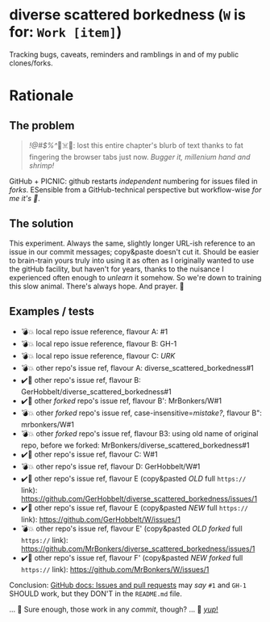 # diverse scattered borkedness (`W` is for: `Work [item]`)

Tracking bugs, caveats, reminders and ramblings in and of my public clones/forks.


# Rationale

## The problem

> _!@#$%^_🐖☠️🦨: lost this entire chapter's blurb of text thanks to fat fingering the browser tabs just now. *Bugger it, millenium hand and shrimp!*

GitHub + PICNIC: github restarts *independent* numbering for issues filed in *forks*. ESensible from a GitHub-technical perspective but workflow-wise *for me it's 🤮*. 


## The solution

This experiment. Always the same, slightly longer URL-ish reference to an issue in our commit messages; copy&paste doesn't cut it. Should be easier to brain-train yours truly into using it as often as I originally wanted to use the gitHub facility, but haven't for years, thanks to the nuisance I experienced often enough to *unlearn* it somehow. So we're down to training this slow animal. There's always hope. And prayer. 🙏



## Examples / tests

- 💣💥 local repo issue reference, flavour A:  #1
- 💣💥 local repo issue reference, flavour B:  GH-1
- 💣💥 local repo issue reference, flavour C:  *URK*
- 💣💥 other repo's issue ref, flavour A:  diverse_scattered_borkedness#1
- ✔️🚀 other repo's issue ref, flavour B:  GerHobbelt/diverse_scattered_borkedness#1
- ✔️🚀 other *forked* repo's issue ref, flavour B':  MrBonkers/W#1
- 💣💥 other *forked* repo's issue ref, case-insensitive=_mistake?_, flavour B":  mrbonkers/W#1
- 💣💥 other *forked* repo's issue ref, flavour B3: using old name of original repo, before we forked:  MrBonkers/diverse_scattered_borkedness#1
- ✔️🚀 other repo's issue ref, flavour C:  W#1
- 💣💥 other repo's issue ref, flavour D:  GerHobbelt/W#1
- ✔️🚀 other repo's issue ref, flavour E (copy&pasted *OLD* full `https://` link):  https://github.com/GerHobbelt/diverse_scattered_borkedness/issues/1
- ✔️🚀 other repo's issue ref, flavour E (copy&pasted *NEW* full `https://` link):  https://github.com/GerHobbelt/W/issues/1
- 💣💥 other repo's issue ref, flavour E' (copy&pasted *OLD* *forked* full `https://` link):  https://github.com/MrBonkers/diverse_scattered_borkedness/issues/1
- ✔️🚀 other repo's issue ref, flavour F' (copy&pasted *NEW* *forked* full `https://` link):  https://github.com/MrBonkers/W/issues/1

Conclusion: [GitHub docs: Issues and pull requests](https://docs.github.com/en/get-started/writing-on-github/working-with-advanced-formatting/autolinked-references-and-urls#issues-and-pull-requests) may *say* `#1` and `GH-1` SHOULD work, but they DON'T in the `README.md` file. 

... 🤔 Sure enough, those work in any *commit*, though? ... 🥳 [*yup*!](https://github.com/MrBonkers/W/commit/13117d92be205426482d0e2bf7db135cfbc7fc82)
